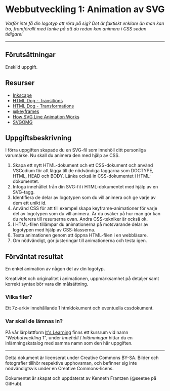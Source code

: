 # Webbutveckling 1: Animation av SVG   

_Varför inte få din logotyp att röra på sig? Det är faktiskt enklare än man kan tro, framförallt med tanke på att du redan kan animera i CSS sedan tidigare!_  

---

## Förutsättningar

Enskild uppgift.    

## Resurser

* [Inkscape](https://inkscape.org/)    
* [HTML Dog - Transitions](https://htmldog.com/guides/css/advanced/transitions/)    
* [HTML Dog - Transformations](https://htmldog.com/guides/css/advanced/transformations/)    
* [@keyframes](https://developer.mozilla.org/en-US/docs/Web/CSS/@keyframes)    
* [How SVG Line Animation Works ](https://css-tricks.com/svg-line-animation-works/)     
* [SVGOMG](https://jakearchibald.github.io/svgomg/)      

## Uppgiftsbeskrivning

I förra uppgiften skapade du en SVG-fil som innehöll ditt personliga varumärke. Nu skall du animera den med hjälp av CSS.    

1) Skapa ett nytt HTML-dokument och ett CSS-dokument och använd VSCodium för att lägga till de nödvändiga taggarna som DOCTYPE, HTML, HEAD och BODY. Länka också in CSS-dokumentet i HTML-dokumentet.     
2) Infoga innehållet från din SVG-fil i HTML-dokumentet med hjälp av en SVG-tagg.    
3) Identifiera de delar av logotypen som du vill animera och ge varje av dem ett unikt id.    
4) Använd CSS för att till exempel skapa keyframe-animationer för varje del av logotypen som du vill animera. Är du osäker på hur man gör kan du referera till resurserna ovan. Andra CSS-tekniker är också ok.              
5) I HTML-filen tillämpar du animationerna på motsvarande delar av logotypen med hjälp av CSS-klasserna.       
6) Testa animationen genom att öppna HTML-filen i en webbläsare.    
7) Om nödvändigt, gör justeringar till animationerna och testa igen.    

## Förväntat resultat

En enkel animation av någon del av din logotyp.   
  
Kreativitet och originalitet i animationen, uppmärksamhet på detaljer samt korrekt syntax bör vara din målsättning.    
  
### Vilka filer?

Ett 7z-arkiv innehållande 1 htmldokument och eventuella cssdokument.   

### Var skall de lämnas in?

På vår lärplattform [It's Learning](https://stenungsund.itslearning.com/) finns ett kursrum vid namn _"Webbutveckling 1"_, under _Innehåll_ / _Inlämningar_ hittar du en inlämningskatalog med samma namn som den här uppgiften.

---

Detta dokument är licenserat under Creative Commons BY-SA. Bilder och fotografier tillhör respektive upphovsman, och befinner sig inte nödvändigtsvis under en Creative Commons-licens.

Dokumentet är skapat och uppdaterat av Kenneth Frantzen (@seetee på GitHub).

